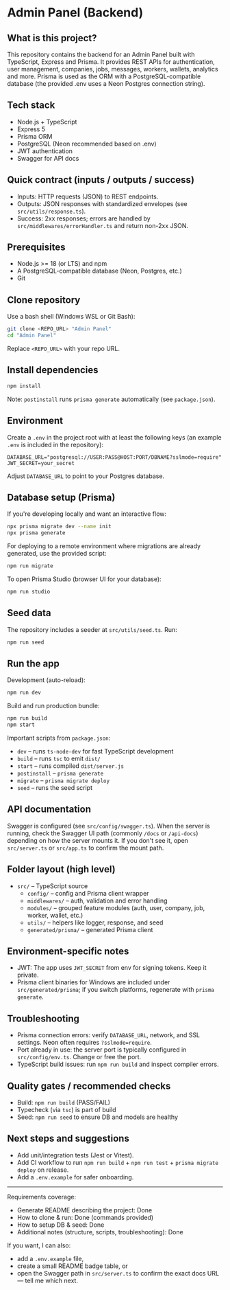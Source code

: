 # Admin Panel (Backend)

## What is this project?

This repository contains the backend for an Admin Panel built with TypeScript, Express and Prisma. It provides REST APIs for authentication, user management, companies, jobs, messages, workers, wallets, analytics and more. Prisma is used as the ORM with a PostgreSQL-compatible database (the provided .env uses a Neon Postgres connection string).

## Tech stack

- Node.js + TypeScript
- Express 5
- Prisma ORM
- PostgreSQL (Neon recommended based on .env)
- JWT authentication
- Swagger for API docs

## Quick contract (inputs / outputs / success)

- Inputs: HTTP requests (JSON) to REST endpoints.
- Outputs: JSON responses with standardized envelopes (see `src/utils/response.ts`).
- Success: 2xx responses; errors are handled by `src/middlewares/errorHandler.ts` and return non-2xx JSON.

## Prerequisites

- Node.js >= 18 (or LTS) and npm
- A PostgreSQL-compatible database (Neon, Postgres, etc.)
- Git

## Clone repository

Use a bash shell (Windows WSL or Git Bash):

```bash
git clone <REPO_URL> "Admin Panel"
cd "Admin Panel"
```

Replace `<REPO_URL>` with your repo URL.

## Install dependencies

```bash
npm install
```

Note: `postinstall` runs `prisma generate` automatically (see `package.json`).

## Environment

Create a `.env` in the project root with at least the following keys (an example `.env` is included in the repository):

```
DATABASE_URL="postgresql://USER:PASS@HOST:PORT/DBNAME?sslmode=require"
JWT_SECRET=your_secret
```

Adjust `DATABASE_URL` to point to your Postgres database.

## Database setup (Prisma)

If you're developing locally and want an interactive flow:

```bash
npx prisma migrate dev --name init
npx prisma generate
```

For deploying to a remote environment where migrations are already generated, use the provided script:

```bash
npm run migrate
```

To open Prisma Studio (browser UI for your database):

```bash
npm run studio
```

## Seed data

The repository includes a seeder at `src/utils/seed.ts`. Run:

```bash
npm run seed
```

## Run the app

Development (auto-reload):

```bash
npm run dev
```

Build and run production bundle:

```bash
npm run build
npm start
```

Important scripts from `package.json`:

- `dev` – runs `ts-node-dev` for fast TypeScript development
- `build` – runs `tsc` to emit `dist/`
- `start` – runs compiled `dist/server.js`
- `postinstall` – `prisma generate`
- `migrate` – `prisma migrate deploy`
- `seed` – runs the seed script

## API documentation

Swagger is configured (see `src/config/swagger.ts`). When the server is running, check the Swagger UI path (commonly `/docs` or `/api-docs`) depending on how the server mounts it. If you don't see it, open `src/server.ts` or `src/app.ts` to confirm the mount path.

## Folder layout (high level)

- `src/` – TypeScript source
  - `config/` – config and Prisma client wrapper
  - `middlewares/` – auth, validation and error handling
  - `modules/` – grouped feature modules (auth, user, company, job, worker, wallet, etc.)
  - `utils/` – helpers like logger, response, and seed
  - `generated/prisma/` – generated Prisma client

## Environment-specific notes

- JWT: The app uses `JWT_SECRET` from env for signing tokens. Keep it private.
- Prisma client binaries for Windows are included under `src/generated/prisma`; if you switch platforms, regenerate with `prisma generate`.

## Troubleshooting

- Prisma connection errors: verify `DATABASE_URL`, network, and SSL settings. Neon often requires `?sslmode=require`.
- Port already in use: the server port is typically configured in `src/config/env.ts`. Change or free the port.
- TypeScript build issues: run `npm run build` and inspect compiler errors.

## Quality gates / recommended checks

- Build: `npm run build` (PASS/FAIL)
- Typecheck (via `tsc`) is part of build
- Seed: `npm run seed` to ensure DB and models are healthy

## Next steps and suggestions

- Add unit/integration tests (Jest or Vitest).
- Add CI workflow to run `npm run build` + `npm run test` + `prisma migrate deploy` on release.
- Add a `.env.example` for safer onboarding.

---

Requirements coverage:

- Generate README describing the project: Done
- How to clone & run: Done (commands provided)
- How to setup DB & seed: Done
- Additional notes (structure, scripts, troubleshooting): Done

If you want, I can also:

- add a `.env.example` file,
- create a small README badge table, or
- open the Swagger path in `src/server.ts` to confirm the exact docs URL — tell me which next.
